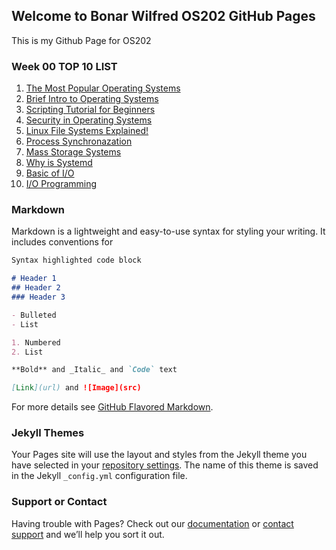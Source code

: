 ## Welcome to Bonar Wilfred OS202 GitHub Pages

This is my Github Page for OS202

### Week 00 TOP 10 LIST

1. [The Most Popular Operating Systems](https://www.youtube.com/watch?v=eJuvKn5j_kE)
2. [Brief Intro to Operating Systems](https://www.youtube.com/watch?v=5AjReRMoG3Y)
3. [Scripting Tutorial for Beginners](https://www.youtube.com/watch?v=cQepf9fY6cE)
4. [Security in Operating Systems](https://www.youtube.com/watch?v=uFIzD1k5S5U)
5. [Linux File Systems Explained!](https://www.youtube.com/watch?v=HbgzrKJvDRw)
6. [Process Synchronazation](https://www.youtube.com/watch?v=3Eaw1SSIqRg)
7. [Mass Storage Systems](https://www.youtube.com/watch?v=KMETs6ONOoI)
8. [Why is Systemd](https://www.youtube.com/watch?v=hc7J-zWEty8)
9. [Basic of I/O](https://www.youtube.com/watch?v=F18RiREDkwE)
10. [I/O Programming](https://www.youtube.com/watch?v=wEUosksGZAs)

### Markdown

Markdown is a lightweight and easy-to-use syntax for styling your writing. It includes conventions for

```markdown
Syntax highlighted code block

# Header 1
## Header 2
### Header 3

- Bulleted
- List

1. Numbered
2. List

**Bold** and _Italic_ and `Code` text

[Link](url) and ![Image](src)
```

For more details see [GitHub Flavored Markdown](https://guides.github.com/features/mastering-markdown/).

### Jekyll Themes

Your Pages site will use the layout and styles from the Jekyll theme you have selected in your [repository settings](https://github.com/bonarws/os202/settings). The name of this theme is saved in the Jekyll `_config.yml` configuration file.

### Support or Contact

Having trouble with Pages? Check out our [documentation](https://docs.github.com/categories/github-pages-basics/) or [contact support](https://github.com/contact) and we’ll help you sort it out.
